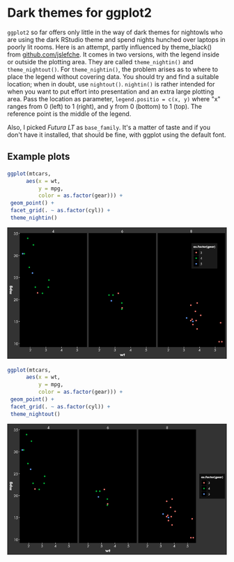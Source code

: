  # Dark themes for ggplot2
 
 `ggplot2` so far offers only little in the way of dark themes for nightowls who are using the dark RStudio theme and spend nights hunched over laptops in poorly lit rooms.
 Here is an attempt, partly influenced by theme_black() from [github.com/jslefche](https://gist.github.com/jslefche/eff85ef06b4705e6efbc).
 It comes in two versions, with the legend inside or outside the plotting area.
 They are called `theme_nightin()` and `theme_nightout()`.
 For `theme_nightin()`, the problem arises as to where to place the legend without covering data.
 You should try and find a suitable location; when in doubt, use `nightout()`.
 `nightin()` is rather intended for when you want to put effort into presentation and an extra large plotting area.
 Pass the location as parameter, `legend.positio = c(x, y)` where "x" ranges from 0 (left) to 1 (right), and y from 0 (bottom) to 1 (top).
 The reference point is the middle of the legend.
 
 Also, I picked *Futura LT* as `base_family`. 
 It's a matter of taste and if you don't have it installed, that should be fine, with ggplot using the default font.
 
 ## Example plots
 
 ```r
 ggplot(mtcars,
       aes(x = wt,
           y = mpg,
           color = as.factor(gear))) +
  geom_point() +
  facet_grid(. ~ as.factor(cyl)) +
  theme_nightin()
```
 
 ![](images/nightin.png)
 
 ```r
 ggplot(mtcars,
       aes(x = wt,
           y = mpg,
           color = as.factor(gear))) +
  geom_point() +
  facet_grid(. ~ as.factor(cyl)) +
  theme_nightout()
 ```

 ![](images/nightout.png)
 
 
